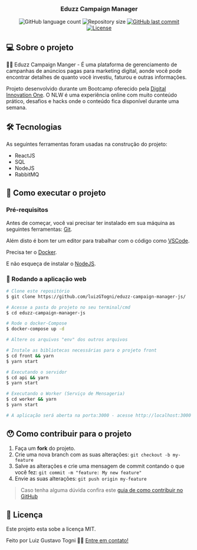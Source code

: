 <h3 align="center">
  <strong>Eduzz Campaign Manager</strong>
</h3>

<p align="center">
  <img alt="GitHub language count" src="https://img.shields.io/github/languages/count/LuizGTogni/eduzz-campaign-manager-js?color=%2304D361">

  <img alt="Repository size" src="https://img.shields.io/github/repo-size/LuizGTogni/eduzz-campaign-manager-js">
  
  <a href="https://github.com/LuizGTogni/eduzz-campaign-manager-js">
    <img alt="GitHub last commit" src="https://img.shields.io/github/last-commit/LuizGTogni/eduzz-campaign-manager-js">
  </a>
  <a href="https://github.com/luizGTogni/eduzz-campaign-manager-js/blob/master/LICENSE">
    <img alt="License" src="https://img.shields.io/badge/license-MIT-blue">
  </a>
</p>

## 💻 Sobre o projeto

🧑‍🏫 Eduzz Campaign Manger - É uma plataforma de gerenciamento de campanhas de anúncios pagas para marketing digital, aonde você pode encontrar detalhes de quanto 
você investiu, faturou e outras informações.

Projeto desenvolvido durante um Bootcamp oferecido pela [Digital Innovation One](https://www.dio.me/en).
O NLW é uma experiência online com muito conteúdo prático, desafios e hacks onde o conteúdo fica disponível durante uma semana.

## 🛠 Tecnologias

As seguintes ferramentas foram usadas na construção do projeto:

- ReactJS
- SQL
- NodeJS
- RabbitMQ

## 🚀 Como executar o projeto

### Pré-requisitos

Antes de começar, você vai precisar ter instalado em sua máquina as seguintes ferramentas:
[Git](https://git-scm.com). 

Além disto é bom ter um editor para trabalhar com o código como [VSCode](https://code.visualstudio.com/).

Precisa ter o [Docker](https://www.docker.com/).

E não esqueça de instalar o [NodeJS](https://nodejs.org/en/).

### 🧭 Rodando a aplicação web

```bash
# Clone este repositório
$ git clone https://github.com/luizGTogni/eduzz-campaign-manager-js/

# Acesse a pasta do projeto no seu terminal/cmd
$ cd eduzz-campaign-manager-js

# Rode o docker-Compose
$ docker-compose up -d

# Altere os arquivos "env" dos outros arquivos

# Instale as bibliotecas necessárias para o projeto front
$ cd front && yarn
$ yarn start

# Executando o servidor
$ cd api && yarn
$ yarn start

# Executando o Worker (Serviço de Mensageria)
$ cd worker && yarn
$ yarn start

# A aplicação será aberta na porta:3000 - acesse http://localhost:3000
```
## 😯 Como contribuir para o projeto

1. Faça um **fork** do projeto.
2. Crie uma nova branch com as suas alterações: `git checkout -b my-feature`
3. Salve as alterações e crie uma mensagem de commit contando o que você fez: `git commit -m "feature: My new feature"`
4. Envie as suas alterações: `git push origin my-feature`
> Caso tenha alguma dúvida confira este [guia de como contribuir no GitHub](https://github.com/firstcontributions/first-contributions)

## 📝 Licença

Este projeto esta sobe a licença MIT.

Feito por Luiz Gustavo Togni 👋🏽 [Entre em contato!](https://www.linkedin.com/in/luizgustavotogni/)
